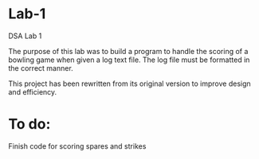 # Lab-1
DSA Lab 1

The purpose of this lab was to build a program to handle the scoring of a bowling game when given a log text file. The log file must be formatted in the correct manner.

This project has been rewritten from its original version to improve design and efficiency.

# To do:
Finish code for scoring spares and strikes
